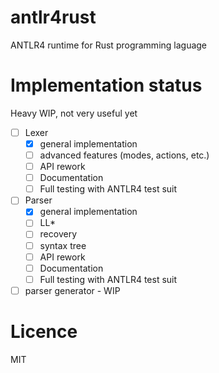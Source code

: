 # antlr4rust
ANTLR4 runtime for Rust programming laguage 

# Implementation status

Heavy WIP, not very useful yet

- [ ] Lexer
  - [X] general implementation
  - [ ] advanced features (modes, actions, etc.)
  - [ ] API rework
  - [ ] Documentation
  - [ ] Full testing with ANTLR4 test suit
- [ ] Parser
  - [X] general implementation
  - [ ] LL*
  - [ ] recovery
  - [ ] syntax tree
  - [ ] API rework
  - [ ] Documentation
  - [ ] Full testing with ANTLR4 test suit
- [ ] parser generator - WIP

# Licence

MIT 
